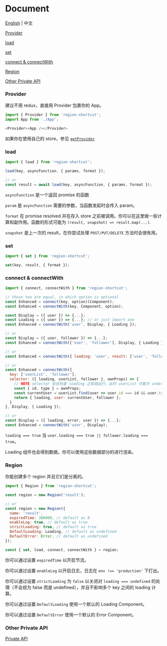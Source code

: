 # Document

[English](https://github.com/regionjs/region-core/blob/master/docs/Document.md) | 中文

[Provider](#Provider)

[load](#load)

[set](#set)

[connect & connectWith](#connect--connectWith)

[Region](#Region)

[Other Private API](https://github.com/regionjs/region-core/blob/master/docs/PrivateAPI-zh_CN.md)

### Provider

建议不用 redux，直接用 Provider 包裹你的 App。

```javascript
import { Provider } from 'region-shortcut';
import App from './App';

<Provider><App /></Provider>
```

如果你在使用自己的 store，参见 [`getProvider`](https://github.com/regionjs/region-core/blob/master/docs/PrivateAPI-zh_CN.md#getProvider)

### load

```javascript
import { load } from 'region-shortcut';

load(key, asyncFunction, { params, format });

// or
const result = await load(key, asyncFunction, { params, format });
```

`asyncFunction` 是一个返回 promise 的函数

`param` 是 `asyncFunction` 需要的参数，当函数发起时会传入 param。

`format` 在 promise resolved 并在存入 store 之前被调用。你可以在这里做一些计算和副作用。函数的形式可能为 `(result, snapshot) => result.map(...)`.

`snapshot` 是上一次的 result，在你尝试处理 `POST/PUT/DELETE` 方法时会很有用。

### set

```javascript
import { set } from 'region-shortcut';

set(key, result, { format });
```

### connect & connectWith

```javascript
import { connect, connectWith } from 'region-shortcut';

// these two are equal, in which option is optional
const Enhanced = connect(key, option)(Component);
const Enhanced = connectWith(key, Component, option);

const Display = ({ user }) => {...};
const Loading = ({ user }) => {...}; // or just import one
const Enhanced = connectWith('user', Display, { Loading });

// or
const Display = ({ user, follower }) => {...};
const Enhanced = connectWith(['user', 'follower'], Display, { Loading });

// or
const Enhanced = connectWith({ loading: 'user', result: ['user', 'follower'] }, Display, { Loading });

// or
const Enhanced = connectWith({
  key: ['userList', 'follower'],
  selector: ({ loading, userList, follower }, ownProps) => {
    // NOTE selector 会在检查 loading 之前就运行，此时 userList 可能为 undefined
    const { id, type } = ownProps;
    const currentUser = userList.find(user => user.id === id && user.type === type);
    return { loading, user: currentUser, follower };
  }
}, Display, { Loading });

// or
const Display = ({ loading, error, user }) => {...};
const Enhanced = connectWith('user', Display);
```

`loading === true` 当 `user.loading === true || follower.loading === true`。

Loading 组件也会得到数据。你可以使用这些数据部分的进行渲染。

### Region

你能创建多个 region 并且它们是分离的。

```javascript
import { Region } from 'region-shortcut';

const region = new Region('result');

// or
const region = new Region({
  name: 'result',
  expiredTime: 300000, // default as 0
  enableLog: true, // default as true
  strictLoading: true, // default as true
  DefaultLoading: Loading, // default as undefined
  DefaultError: Error, // default as undefined
});

const { set, load, connect, connectWith } = region;
```

你可以通过设置 `expiredTime` 以开启节流。

你可以通过设置 `enableLog` 以开启日志，日志在 `env !== 'production'` 下打出。

你可以通过设置 `strictLoading` 为 `false` 以关闭对 `loading === undefined` 的处理（不会视为 false 而是 undefined），并且不影响多个 key 之间的 loading 计算。

你可以通过设置 `DefaultLoading` 使用一个默认的 Loading Component。

你可以通过设置 `DefaultError` 使用一个默认的 Error Component。

### Other Private API

[Private API](https://github.com/regionjs/region-core/blob/master/docs/PrivateAPI-zh_CN.md)
